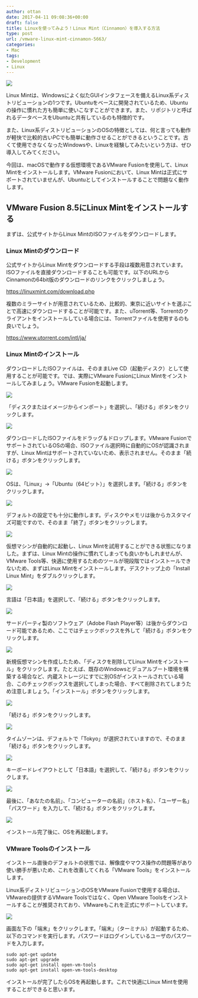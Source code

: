 ```yaml
---
author: ottan
date: 2017-04-11 09:08:36+00:00
draft: false
title: Linuxを使ってみよう！Linux Mint（Cinnamon）を導入する方法
type: post
url: /vmware-linux-mint-cinnamon-5663/
categories:
- Mac
tags:
- Development
- Linux
---
```


![](/images/2017/04/170411-58ec97c0c5d9c.jpg)






Linux Mintは、Windowsによく似たGUIインタフェースを備えるLinux系ディストリビューションの1つです。Ubuntuをベースに開発されているため、Ubuntuの操作に慣れた方も簡単に使いこなすことができます。また、リポジトリと呼ばれるデータベースをUbuntuと共有しているのも特徴的です。





また、Linux系ディストリビューションのOSの特徴としては、何と言っても動作が軽快で比較的古いPCでも簡単に動作させることができるということです。古くて使用できなくなったWindowsや、Linuxを経験してみたいという方は、ぜひ導入してみてください。





今回は、macOSで動作する仮想環境であるVMware Fusionを使用して、Linux Mintをインストールします。VMware Fusionにおいて、Linux Mintは正式にサポートされていませんが、Ubuntuとしてインストールすることで問題なく動作します。





## VMware Fusion 8.5にLinux Mintをインストールする





まずは、公式サイトからLinux MintのISOファイルをダウンロードします。





### Linux Mintのダウンロード





公式サイトからLinux Mintをダウンロードする手段は複数用意されています。ISOファイルを直接ダウンロードすることも可能です。以下のURLからCinnamonの64bit版のダウンロードのリンクをクリックしましょう。



https://linuxmint.com/download.php



複数のミラーサイトが用意されているため、比較的、東京に近いサイトを選ぶことで高速にダウンロードすることが可能です。また、uTorrent等、Torrentのクライアントをインストールしている場合には、Torrentファイルを使用するのも良いでしょう。



https://www.utorrent.com/intl/ja/



### Linux Mintのインストール





ダウンロードしたISOファイルは、そのままLive CD（起動ディスク）として使用することが可能です。では、実際にVMware FusionにLinux Mintをインストールしてみましょう。VMware Fusionを起動します。





![](/images/2017/04/170411-58ec97ca9645e.png)






「ディスクまたはイメージからインポート」を選択し、「続ける」ボタンをクリックします。





![](/images/2017/04/170411-58ec97d09ba9e.png)






ダウンロードしたISOファイルをドラッグ＆ドロップします。VMware FusionでサポートされているOSの場合、ISOファイル選択時に自動的にOSが認識されますが、Linux Mintはサポートされていないため、表示されません。そのまま「続ける」ボタンをクリックします。





![](/images/2017/04/170411-58ec97d68865c.png)






OSは、「Linux」→「Ubuntu（64ビット）」を選択します。「続ける」ボタンをクリックします。





![](/images/2017/04/170411-58ec97dcca54f.png)






デフォルトの設定でも十分に動作します。ディスクやメモリは後からカスタマイズ可能ですので、そのまま「終了」ボタンをクリックします。





![](/images/2017/04/170411-58ec97e43c825.png)






仮想マシンが自動的に起動し、Linux Mintを試用することができる状態になりました。まずは、Linux Mintの操作に慣れてしまっても良いかもしれませんが、VMware Tools等、快適に使用するためのツールが現段階ではインストールできないため、まずはLinux Mintをインストールします。デスクトップ上の「Install Linux Mint」をダブルクリックします。





![](/images/2017/04/170411-58ec97ea25174.png)






言語は「日本語」を選択して、「続ける」ボタンをクリックします。





![](/images/2017/04/170411-58ec97ef81e1a.png)






サードパーティ製のソフトウェア（Adobe Flash Player等）は後からダウンロード可能であるため、ここではチェックボックスを外して「続ける」ボタンをクリックします。





![](/images/2017/04/170411-58ec97f6d0459.png)






新規仮想マシンを作成したため、「ディスクを削除してLinux Mintをインストール」をクリックします。たとえば、既存のWindowsとデュアルブート環境を構築する場合など、内蔵ストレージにすでに別OSがインストールされている場合、このチェックボックスを選択してしまった場合、すべて削除されてしまうため注意しましょう。「インストール」ボタンをクリックします。





![](/images/2017/04/170411-58ec97fe246b7.png)






「続ける」ボタンをクリックします。





![](/images/2017/04/170411-58ec9806be802.png)






タイムゾーンは、デフォルトで「Tokyo」が選択されていますので、そのまま「続ける」ボタンをクリックします。





![](/images/2017/04/170411-58ec980d97752.png)






キーボードレイアウトとして「日本語」を選択して、「続ける」ボタンをクリックします。





![](/images/2017/04/170411-58ec98147934a.png)






最後に、「あなたの名前」、「コンピューターの名前」（ホスト名）、「ユーザー名」「パスワード」を入力して、「続ける」ボタンをクリックします。





![](/images/2017/04/170411-58ec981d0b200.png)






インストール完了後に、OSを再起動します。





### VMware Toolsのインストール





インストール直後のデフォルトの状態では、解像度やマウス操作の問題等があり使い勝手が悪いため、これを改善してくれる「VMware Tools」をインストールします。





Linux系ディストリビューションのOSをVMware Fusionで使用する場合は、VMwareの提供するVMware Toolsではなく、Open VMware Toolsをインストールすることが推奨されており、VMwareもこれを正式にサポートしています。





![](/images/2017/04/170411-58ec982535633.png)






画面左下の「端末」をクリックします。「端末」（ターミナル）が起動するため、以下のコマンドを実行します。パスワードはログインしているユーザのパスワードを入力します。




    
    sudo apt-get update
    sudo apt-get upgrade
    sudo apt-get install open-vm-tools
    sudo apt-get install open-vm-tools-desktop





インストールが完了したらOSを再起動します。これで快適にLinux Mintを使用することができると思います。
